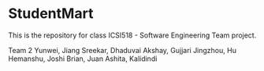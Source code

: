 # StudentMart
This is the repository for class ICSI518 - Software Engineering Team project.

Team 2
Yunwei, Jiang
Sreekar, Dhaduvai
Akshay, Gujjari
Jingzhou, Hu
Hemanshu, Joshi
Brian, Juan
Ashita, Kalidindi
